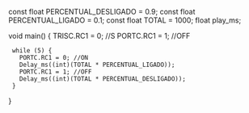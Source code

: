 const float PERCENTUAL_DESLIGADO = 0.9;
const float PERCENTUAL_LIGADO = 0.1;
const float TOTAL = 1000;
float play_ms;

void main() {
     TRISC.RC1 = 0; //S
     PORTC.RC1 = 1; //OFF

     while (5) {
       PORTC.RC1 = 0; //ON
       Delay_ms((int)(TOTAL * PERCENTUAL_LIGADO));
       PORTC.RC1 = 1; //OFF
       Delay_ms((int)(TOTAL * PERCENTUAL_DESLIGADO));
     }

}
